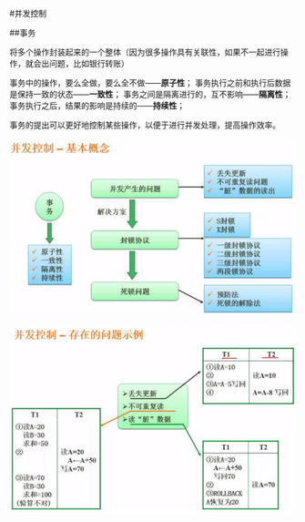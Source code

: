 #并发控制

##事务

将多个操作封装起来的一个整体（因为很多操作具有关联性，如果不一起进行操作，就会出问题，比如银行转账）

事务中的操作，要么全做，要么全不做——**原子性**；
事务执行之前和执行后数据是保持一致的状态——**一致性**；
事务之间是隔离进行的，互不影响——**隔离性**；
事务执行之后，结果的影响是持续的——**持续性**；

事务的提出可以更好地控制某些操作，以便于进行并发处理，提高操作效率。

![](/imgs/1.4.9-1并发控制.png)

![](/imgs/1.4.9-2并发控制问题示例.png)




